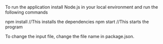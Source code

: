 To run the application install Node.js in your local environment and run the following commands

npm install            //This installs the dependencies
npm start              //This starts the program

To change the input file, change the file name in package.json.
